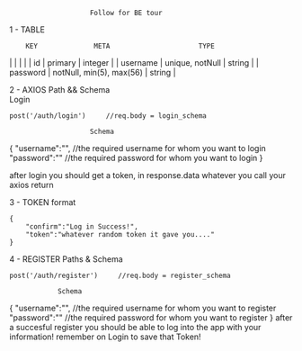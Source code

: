 
                        Follow for BE tour

1 - TABLE


        KEY              META                      TYPE       
|          |                          |             |
| id       | primary                  | integer     |
| username | unique, notNull          | string      |
| password | notNull, min(5), max(56) | string      |


2 - AXIOS Path && Schema                
                        Login

    post('/auth/login')     //req.body = login_schema

                        Schema

{
    "username":"",  //the required username for whom you want to login
    "password":""   //the required password for whom you want to login
}


after login you should get a token, in response.data whatever you call your axios return 

3 - TOKEN format    

    {
        "confirm":"Log in Success!",
        "token":"whatever random token it gave you...."
    }
 


4 - REGISTER Paths & Schema 


    post('/auth/register')     //req.body = register_schema

                Schema

{
    "username":"",  //the required username for whom you want to register
    "password":""   //the required password for whom you want to register
}
after a succesful register you should be able to log into the app with your information! remember on Login to save that Token! 

